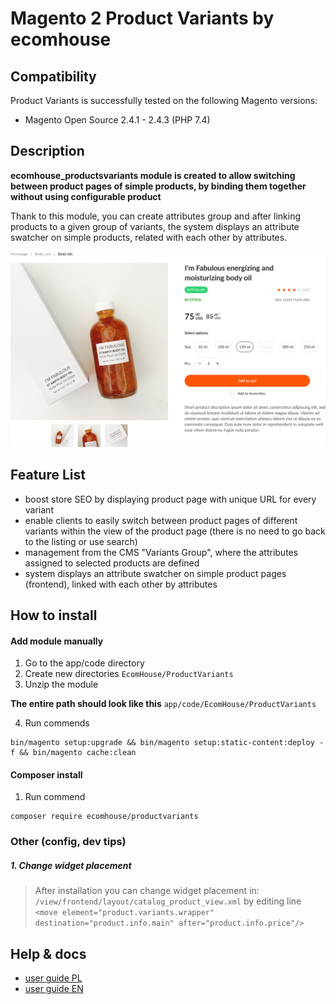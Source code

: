 # Magento 2 Product Variants **by ecomhouse**

## Compatibility
Product Variants is successfully tested on the following Magento versions:

- Magento Open Source 2.4.1 - 2.4.3 (PHP 7.4)

## Description

**ecomhouse_productsvariants module is created to allow switching between product pages of simple products, by binding them together without using configurable product**

Thank to this module, you can create attributes group and after linking products to a given group of variants, the system displays an attribute swatcher on simple products, related with each other by attributes.
 

![methods][img1]
## Feature List

- boost store SEO by displaying product page with unique URL for every variant
- enable clients to easily switch between product pages of different variants within the view of the product page (there is no need to go back to the listing or use search)
- management from the CMS "Variants Group", where the attributes assigned to selected products are defined
- system displays an attribute swatcher on simple product pages (frontend), linked with each other by attributes


## How to install

#### **Add module manually**
1. Go to the app/code directory
2. Create new directories `EcomHouse/ProductVariants`
3. Unzip the module

**The entire path should look like this** `app/code/EcomHouse/ProductVariants`

4. Run commends

```
bin/magento setup:upgrade && bin/magento setup:static-content:deploy -f && bin/magento cache:clean
```

#### **Composer install**
1. Run commend

```
composer require ecomhouse/productvariants
```


### Other (config, dev tips)

##### **1. Change widget placement**
> After installation you can change widget placement in:
> `/view/frontend/layout/catalog_product_view.xml`
> by editing line
> `<move element="product.variants.wrapper" destination="product.info.main" after="product.info.price"/>`

## Help & docs
- [user guide PL](https://docs.google.com/presentation/d/10I9hlopEZfZa1vVYakOdzZ5Rkdr3E-_yeEC-hq8ZMok/edit?usp=sharing)
- [user guide EN](https://docs.google.com/presentation/d/1Y33sTS6Mz6a0E2j_8mZTQORoegpA9_DIgpB42lbsWU0/edit?usp=sharing)

[img1]: files/productvariantsframe.png
